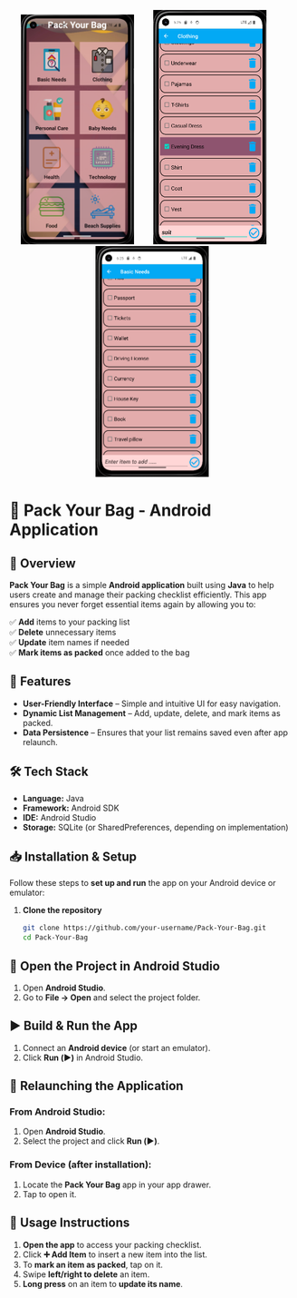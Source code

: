 <p align="center">
    <img src="images/image.png" alt="Image 1" width="200" style="margin-right: 30px;">
    <img src="images/image_1.png" alt="Image 2" width="200" style="margin-right: 30px;">
    <img src="images/image_2.png" alt="Image 3" width="200">
</p>


# 🎒 Pack Your Bag - Android Application  

## 📌 Overview  
**Pack Your Bag** is a simple **Android application** built using **Java** to help users create and manage their packing checklist efficiently. This app ensures you never forget essential items again by allowing you to:  

✅ **Add** items to your packing list  
✅ **Delete** unnecessary items  
✅ **Update** item names if needed  
✅ **Mark items as packed** once added to the bag  

## 🚀 Features  
- **User-Friendly Interface** – Simple and intuitive UI for easy navigation.  
- **Dynamic List Management** – Add, update, delete, and mark items as packed.  
- **Data Persistence** – Ensures that your list remains saved even after app relaunch.  

## 🛠️ Tech Stack  
- **Language:** Java  
- **Framework:** Android SDK  
- **IDE:** Android Studio  
- **Storage:** SQLite (or SharedPreferences, depending on implementation)  

## 📥 Installation & Setup  
Follow these steps to **set up and run** the app on your Android device or emulator:  

1. **Clone the repository**  
   ```sh
   git clone https://github.com/your-username/Pack-Your-Bag.git
   cd Pack-Your-Bag
   ```
## 📂 Open the Project in Android Studio  

1. Open **Android Studio**.  
2. Go to **File → Open** and select the project folder.  

## ▶️ Build & Run the App  

1. Connect an **Android device** (or start an emulator).  
2. Click **Run (▶️)** in Android Studio.  

## 🔄 Relaunching the Application  

### From Android Studio:  
1. Open **Android Studio**.  
2. Select the project and click **Run (▶️)**.  

### From Device (after installation):  
1. Locate the **Pack Your Bag** app in your app drawer.  
2. Tap to open it.  

## 📝 Usage Instructions  

1. **Open the app** to access your packing checklist.  
2. Click **➕ Add Item** to insert a new item into the list.  
3. To **mark an item as packed**, tap on it.  
4. Swipe **left/right to delete** an item.  
5. **Long press** on an item to **update its name**.  

